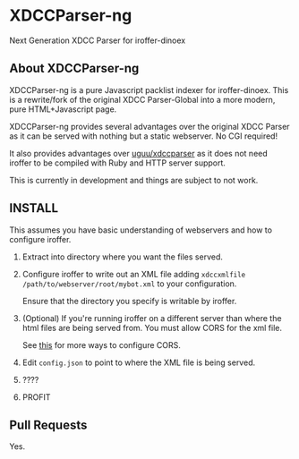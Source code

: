 # XDCCParser-ng
Next Generation XDCC Parser for iroffer-dinoex

## About XDCCParser-ng

XDCCParser-ng is a pure Javascript packlist indexer for iroffer-dinoex. This is a rewrite/fork of the original XDCC Parser-Global into a more modern, pure HTML+Javascript page.

XDCCParser-ng provides several advantages over the original XDCC Parser as it can be served with nothing but a static webserver. No CGI required!

It also provides advantages over [uguu/xdccparser](https://github.com/uguu/xdccparser/) as it does not need iroffer to be compiled with Ruby and HTTP server support.

This is currently in development and things are subject to not work.

## INSTALL
This assumes you have basic understanding of webservers and how to configure iroffer.

1. Extract into directory where you want the files served.
2. Configure iroffer to write out an XML file adding `xdccxmlfile /path/to/webserver/root/mybot.xml` to your configuration.

   Ensure that the directory you specify is writable by iroffer.
3. (Optional) If you're running iroffer on a different server than where the html files are being served from. You must allow CORS for the xml file.

   See [this](https://enable-cors.org/server.html) for more ways to configure CORS.

4. Edit `config.json` to point to where the XML file is being served.
5. ????
6. PROFIT

## Pull Requests
Yes.
